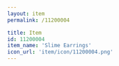 ```yaml
---
layout: item
permalink: /11200004

title: Item
id: 11200004
item_name: 'Slime Earrings'
icon_url: 'item/icon/11200004.png'
---
```

